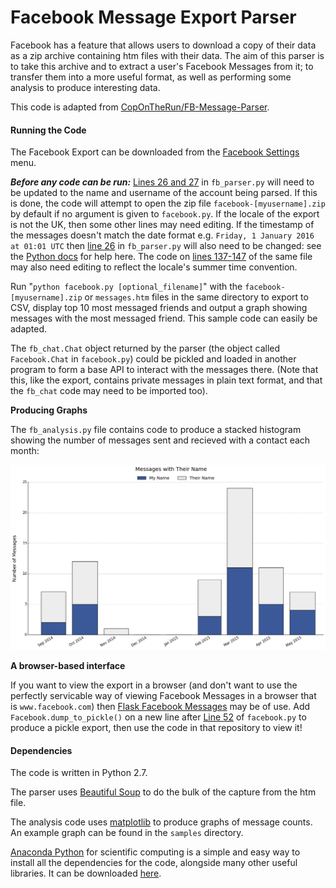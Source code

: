 # Facebook Message Export Parser

Facebook has a feature that allows users to download a copy of their data as a zip archive containing htm files with their data. The aim of this parser is to take this archive and to extract a user's Facebook Messages from it; to transfer them into a more useful format, as well as performing some analysis to produce interesting data.

This code is adapted from [CopOnTheRun/FB-Message-Parser](https://github.com/CopOnTheRun/FB-Message-Parser).

#### Running the Code
The Facebook Export can be downloaded from  the [Facebook Settings](https://www.facebook.com/settings) menu. 

__*Before any code can be run:*__ [Lines 26 and 27](https://github.com/jsharkey13/facebook_message_parser/blob/master/fb_parser.py#L27-L28) in `fb_parser.py` will need to be updated to the name and username of the account being parsed. If this is done, the code will attempt to open the zip file `facebook-[myusername].zip` by default if no argument is given to `facebook.py`.
If the locale of the export is not the UK, then some other lines may need editing. If the timestamp of the messages doesn't match the date format e.g. `Friday, 1 January 2016 at 01:01 UTC` then [line 26](https://github.com/jsharkey13/facebook_message_parser/blob/master/fb_parser.py#L26) in `fb_parser.py` will also need to be changed: see the [Python docs](https://docs.python.org/2/library/datetime.html#strftime-and-strptime-behavior) for help here. The code on [lines 137-147](https://github.com/jsharkey13/facebook_message_parser/blob/master/fb_parser.py#L137-L147) of the same file may also need editing to reflect the locale's summer time convention.

Run "`python facebook.py [optional_filename]`" with the `facebook-[myusername].zip` or `messages.htm` files in the same directory to export to CSV, display top 10 most messaged friends and output a graph showing messages with the most messaged friend. This sample code can easily be adapted.

The `fb_chat.Chat` object returned by the parser (the object called `Facebook.Chat` in `facebook.py`) could be pickled and loaded in another program to form a base API to interact with the messages there. (Note that this, like the export, contains private messages in plain text format, and that the `fb_chat` code may need to be imported too).

__Producing Graphs__

The `fb_analysis.py` file contains code to produce a stacked histogram showing the number of messages sent and recieved with a contact each month:

![Sample Graph](/samples/sample_date_graph.png?raw=true)

__A browser-based interface__

If you want to view the export in a browser (and don't want to use the perfectly servicable way of viewing Facebook Messages in a browser that is `www.facebook.com`) then [Flask Facebook Messages](https://github.com/jsharkey13/flask_facebook_messages) may be of use. Add `Facebook.dump_to_pickle()` on a new line after [Line 52](https://github.com/jsharkey13/facebook_message_parser/blob/master/facebook.py#L52) of `facebook.py` to produce a pickle export, then use the code in that repository to view it!

#### Dependencies
The code is written in Python 2.7.

The parser uses [Beautiful Soup](http://www.crummy.com/software/BeautifulSoup/) to do the bulk of the capture from the htm file.

The analysis code uses [matplotlib](http://matplotlib.org/) to produce graphs of message counts. An example graph can be found in the `samples` directory.

[Anaconda Python](https://store.continuum.io/cshop/anaconda/) for scientific computing is a simple and easy way to install all the dependencies for the code, alongside many other useful libraries. It can be downloaded [here](http://continuum.io/downloads).
